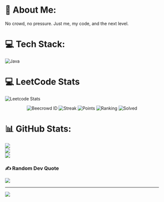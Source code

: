 # 💫 About Me:
No crowd, no pressure. Just me, my code, and the next level.<br>


# 💻 Tech Stack:
![Java](https://img.shields.io/badge/java-%23ED8B00.svg?style=for-the-badge&logo=openjdk&logoColor=white)
# 💻 LeetCode Stats
![Leetcode Stats](https://leetcard.jacoblin.cool/AlgoPilot?theme=forest)

<p align="center">
  <img src="https://img.shields.io/badge/Beecrowd_ID-1153590-blue?style=for-the-badge&logo=codeforces&logoColor=white" alt="Beecrowd ID"/>
  <img src="https://img.shields.io/badge/Streak-🔥%207-orange?style=for-the-badge&logo=firefox-browser&logoColor=white" alt="Streak"/>
  <img src="https://img.shields.io/badge/Points-1234-yellow?style=for-the-badge&logo=star&logoColor=white" alt="Points"/>
  <img src="https://img.shields.io/badge/Ranking-Top%2010%25-lightgrey?style=for-the-badge&logo=podium&logoColor=white" alt="Ranking"/>
  <img src="https://img.shields.io/badge/Solved-250-green?style=for-the-badge&logo=checkmarx&logoColor=white" alt="Solved"/>
</p>



# 📊 GitHub Stats:
![](https://github-readme-stats.vercel.app/api?username=Algo-Pilot&theme=dark&hide_border=false&include_all_commits=false&count_private=false)<br/>
![](https://nirzak-streak-stats.vercel.app/?user=Algo-Pilot&theme=dark&hide_border=false)<br/>
![](https://github-readme-stats.vercel.app/api/top-langs/?username=Algo-Pilot&theme=dark&hide_border=false&include_all_commits=false&count_private=false&layout=compact)

### ✍️ Random Dev Quote
![](https://quotes-github-readme.vercel.app/api?type=horizontal&theme=radical)

---
[![](https://visitcount.itsvg.in/api?id=Algo-Pilot&icon=0&color=0)](https://visitcount.itsvg.in)

<!-- Proudly created with GPRM ( https://gprm.itsvg.in ) -->

